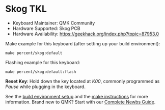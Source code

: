 # Skog TKL

* Keyboard Maintainer: QMK Community
* Hardware Supported: Skog PCB
* Hardware Availability: <https://geekhack.org/index.php?topic=87953.0>

Make example for this keyboard (after setting up your build environment):

    make percent/skog:default

Flashing example for this keyboard:

    make percent/skog:default:flash

**Reset Key**: Hold down the key located at *K00*, commonly programmed as *Pause* while plugging in the keyboard.

See the [build environment setup](https://docs.qmk.fm/#/getting_started_build_tools) and the [make instructions](https://docs.qmk.fm/#/getting_started_make_guide) for more information. Brand new to QMK? Start with our [Complete Newbs Guide](https://docs.qmk.fm/#/newbs).
